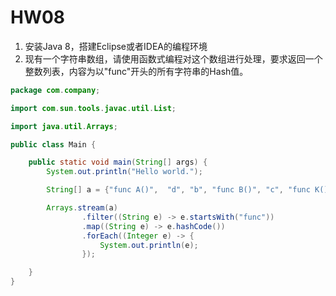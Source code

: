# HW08


1. 安装Java 8，搭建Eclipse或者IDEA的编程环境
2. 现有一个字符串数组，请使用函数式编程对这个数组进行处理，要求返回一个整数列表，内容为以\"func\"开头的所有字符串的Hash值。

```java
package com.company;

import com.sun.tools.javac.util.List;

import java.util.Arrays;

public class Main {

    public static void main(String[] args) {
        System.out.println("Hello world.");

        String[] a = {"func A()",  "d", "b", "func B()", "c", "func K()", "func A()", "C func()", "func-dfas"};

        Arrays.stream(a)
                .filter((String e) -> e.startsWith("func"))
                .map((String e) -> e.hashCode())
                .forEach((Integer e) -> {
                    System.out.println(e);
                });

    }
}
```
